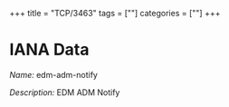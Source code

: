 +++
title = "TCP/3463"
tags = [""]
categories = [""]
+++

# IANA Data

_Name:_ edm-adm-notify

_Description:_ EDM ADM Notify

